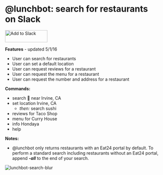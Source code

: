 # @lunchbot: search for restaurants on Slack <a href='https://beepboophq.com/api/slack/auth/add-to-slack/1adc80479b2f4caaaa192dbc7a508d95'>
<img alt='Add to Slack' height='40' width='139' src='https://platform.slack-edge.com/img/add_to_slack.png' srcset='https://platform.slack-edge.com/img/add_to_slack.png'>
</a>

**Features** - updated 5/1/16
* User can search for restaurants
* User can set a default location
* User can request reviews for a restaurant
* User can request the menu for a restaurant
* User can request the number and address for a restaurant

**Commands:**
* search :pizza: near Irvine, CA
* set location Irvine, CA
  * _then:_ search sushi
* reviews for Taco Shop
* menu for Curry House
* info Hondaya
* help

**Notes:**

* @lunchbot only returns restaurants with an Eat24 portal by default. To perform a standard search including restaurants without an Eat24 portal, append _**-all**_ to the end of your search.

![lunchbot-search-blur](https://cloud.githubusercontent.com/assets/16697731/14793292/3bede79c-0ad3-11e6-9e88-4eb2b3fdf11e.jpg)
